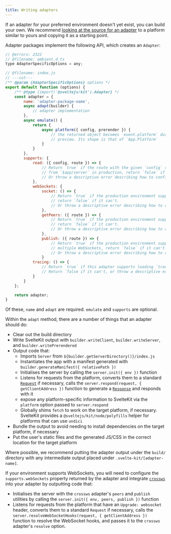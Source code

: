 ```yaml
---
title: Writing adapters
---
```


If an adapter for your preferred environment doesn't yet exist, you can build your own. We recommend [looking at the source for an adapter](https://github.com/sveltejs/kit/tree/main/packages) to a platform similar to yours and copying it as a starting point.

Adapter packages implement the following API, which creates an `Adapter`:

```js
// @errors: 2322
// @filename: ambient.d.ts
type AdapterSpecificOptions = any;

// @filename: index.js
// ---cut---
/** @param {AdapterSpecificOptions} options */
export default function (options) {
	/** @type {import('@sveltejs/kit').Adapter} */
	const adapter = {
		name: 'adapter-package-name',
		async adapt(builder) {
			// adapter implementation
		},
		async emulate() {
			return {
				async platform({ config, prerender }) {
					// the returned object becomes `event.platform` during dev, build and
					// preview. Its shape is that of `App.Platform`
				}
			}
		},
		supports: {
			read: ({ config, route }) => {
				// Return `true` if the route with the given `config` can use `read`
				// from `$app/server` in production, return `false` if it can't.
				// Or throw a descriptive error describing how to configure the deployment
			},
			webSockets: {
				socket: () => {
					// Return `true` if the production environment supports WebSockets,
					// return `false` if it can't.
					// Or throw a descriptive error describing how to configure the deployment
				},
				getPeers: ({ route }) => {
					// Return `true` if the production environment supports WebSockets,
					// return `false` if it can't.
					// Or throw a descriptive error describing how to configure the deployment
				},
				publish: ({ route }) => {
					// Return `true` if the production environment supports coordination among
					// multiple WebSockets, return `false` if it can't.
					// Or throw a descriptive error describing how to configure the deployment
				}
			tracing: () => {
				// Return `true` if this adapter supports loading `tracing.server.js`.
				// Return `false if it can't, or throw a descriptive error.
			}
		}
	};

	return adapter;
}
```

Of these, `name` and `adapt` are required. `emulate` and `supports` are optional.

Within the `adapt` method, there are a number of things that an adapter should do:

- Clear out the build directory
- Write SvelteKit output with `builder.writeClient`, `builder.writeServer`, and `builder.writePrerendered`
- Output code that:
	- Imports `Server` from `${builder.getServerDirectory()}/index.js`
	- Instantiates the app with a manifest generated with `builder.generateManifest({ relativePath })`
	- Initialises the server by calling the `server.init({ env })` function
	- Listens for requests from the platform, converts them to a standard [`Request`](https://developer.mozilla.org/en-US/docs/Web/API/Request) if necessary, calls the `server.respond(request, { getClientAddress })` function to generate a [`Response`](https://developer.mozilla.org/en-US/docs/Web/API/Response) and responds with it
	- expose any platform-specific information to SvelteKit via the `platform` option passed to `server.respond`
	- Globally shims `fetch` to work on the target platform, if necessary. SvelteKit provides a `@sveltejs/kit/node/polyfills` helper for platforms that can use `undici`
- Bundle the output to avoid needing to install dependencies on the target platform, if necessary
- Put the user's static files and the generated JS/CSS in the correct location for the target platform

Where possible, we recommend putting the adapter output under the `build/` directory with any intermediate output placed under `.svelte-kit/[adapter-name]`.

If your environment supports WebSockets, you will need to configure the `supports.webSockets` property returned by the adapter and integrate [`crossws`](https://crossws.unjs.io/adapters) into your adapter by outputting code that:

- Initialises the server with the `crossws` adapter's `peers` and `publish` utilities by calling the `server.init({ env, peers, publish })` function
- Listens for requests from the platform that have an `Upgrade: websocket` header, converts them to a standard `Request` if necessary, calls the `server.resolveWebSocketHooks(request, { getClientAddress })` function to resolve the WebSocket hooks, and passes it to the `crossws` adapter's `resolve` option.
